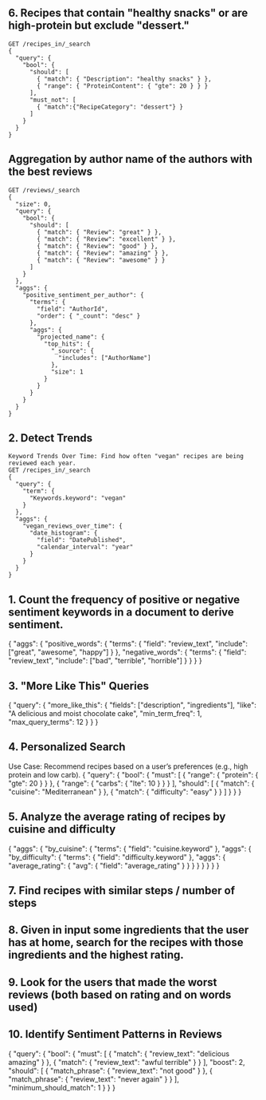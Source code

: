 ## 6. Recipes that contain "healthy snacks" or are high-protein but exclude "dessert."
```
GET /recipes_in/_search
{
  "query": {
    "bool": {
      "should": [
        { "match": { "Description": "healthy snacks" } },
        { "range": { "ProteinContent": { "gte": 20 } } }
      ],
      "must_not": [
        { "match":{"RecipeCategory": "dessert"} }
      ]
    }
  }
}
```

## Aggregation by author name of the authors with the best reviews
```
GET /reviews/_search
{
  "size": 0,
  "query": {
    "bool": {
      "should": [
        { "match": { "Review": "great" } },
        { "match": { "Review": "excellent" } },
        { "match": { "Review": "good" } },
        { "match": { "Review": "amazing" } },
        { "match": { "Review": "awesome" } }
      ]
    }
  },
  "aggs": {
    "positive_sentiment_per_author": {
      "terms": {
        "field": "AuthorId",
        "order": { "_count": "desc" }
      },
      "aggs": {
        "projected_name": {
          "top_hits": {
            "_source": {
              "includes": ["AuthorName"]
            },
            "size": 1
          }
        }
      }
    }
  }
}
```


## 2. Detect Trends
```
Keyword Trends Over Time: Find how often "vegan" recipes are being reviewed each year.
GET /recipes_in/_search
{
  "query": {
    "term": {
      "Keywords.keyword": "vegan"
    }
  },
  "aggs": {
    "vegan_reviews_over_time": {
      "date_histogram": {
        "field": "DatePublished",
        "calendar_interval": "year"
      }
    }
  }
}
```


## 1. Count the frequency of positive or negative sentiment keywords in a document to derive sentiment.
{
  "aggs": {
    "positive_words": {
      "terms": { "field": "review_text", "include": ["great", "awesome", "happy"] }
    },
    "negative_words": {
      "terms": { "field": "review_text", "include": ["bad", "terrible", "horrible"] }
    }
  }
}


## 3. "More Like This" Queries

{
  "query": {
    "more_like_this": {
      "fields": ["description", "ingredients"],
      "like": "A delicious and moist chocolate cake",
      "min_term_freq": 1,
      "max_query_terms": 12
    }
  }
}

## 4. Personalized Search
Use Case: Recommend recipes based on a user’s preferences (e.g., high protein and low carb).
{
  "query": {
    "bool": {
      "must": [
        { "range": { "protein": { "gte": 20 } } },
        { "range": { "carbs": { "lte": 10 } } }
      ],
      "should": [
        { "match": { "cuisine": "Mediterranean" } },
        { "match": { "difficulty": "easy" } }
      ]
    }
  }
}

## 5. Analyze the average rating of recipes by cuisine and difficulty

{
  "aggs": {
    "by_cuisine": {
      "terms": { "field": "cuisine.keyword" },
      "aggs": {
        "by_difficulty": {
          "terms": { "field": "difficulty.keyword" },
          "aggs": {
            "average_rating": {
              "avg": { "field": "average_rating" }
            }
          }
        }
      }
    }
  }
}

## 7. Find recipes with similar steps / number of steps

## 8. Given in input some ingredients that the user has at home, search for the recipes with those ingredients and the highest rating.

## 9. Look for the users that made the worst reviews (both based on rating and on words used) 

## 10. Identify Sentiment Patterns in Reviews
{
  "query": {
    "bool": {
      "must": [
        { "match": { "review_text": "delicious amazing" } },
        { "match": { "review_text": "awful terrible" } }
      ],
      "boost": 2,
      "should": [
        { "match_phrase": { "review_text": "not good" } },
        { "match_phrase": { "review_text": "never again" } }
      ],
      "minimum_should_match": 1
    }
  }
}
